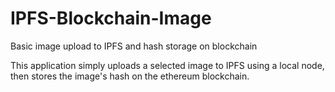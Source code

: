 # IPFS-Blockchain-Image
Basic image upload to IPFS and hash storage on blockchain

This application simply uploads a selected image to IPFS using a local node, then stores the image's hash on the ethereum blockchain.
